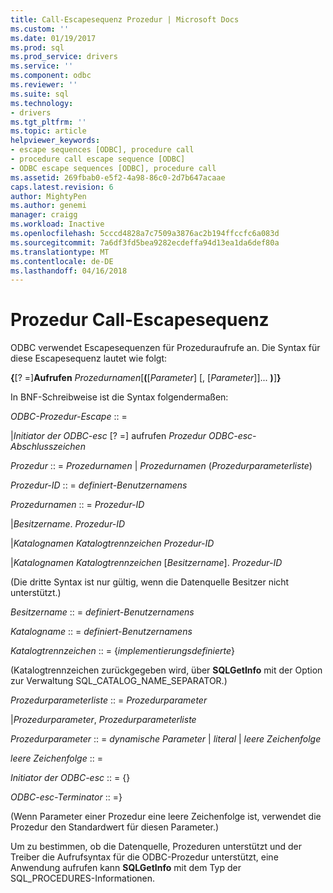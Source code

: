 ```yaml
---
title: Call-Escapesequenz Prozedur | Microsoft Docs
ms.custom: ''
ms.date: 01/19/2017
ms.prod: sql
ms.prod_service: drivers
ms.service: ''
ms.component: odbc
ms.reviewer: ''
ms.suite: sql
ms.technology:
- drivers
ms.tgt_pltfrm: ''
ms.topic: article
helpviewer_keywords:
- escape sequences [ODBC], procedure call
- procedure call escape sequence [ODBC]
- ODBC escape sequences [ODBC], procedure call
ms.assetid: 269fbab0-e5f2-4a98-86c0-2d7b647acaae
caps.latest.revision: 6
author: MightyPen
ms.author: genemi
manager: craigg
ms.workload: Inactive
ms.openlocfilehash: 5cccd4828a7c7509a3876ac2b194ffccfc6a083d
ms.sourcegitcommit: 7a6df3fd5bea9282ecdeffa94d13ea1da6def80a
ms.translationtype: MT
ms.contentlocale: de-DE
ms.lasthandoff: 04/16/2018
---
```

# <a name="procedure-call-escape-sequence"></a>Prozedur Call-Escapesequenz
ODBC verwendet Escapesequenzen für Prozeduraufrufe an. Die Syntax für diese Escapesequenz lautet wie folgt:  
  
 **{**[? =]**Aufrufen** *Prozedurnamen*[**(**[*Parameter*] [, [*Parameter*]]... **)**]**}**  
  
 In BNF-Schreibweise ist die Syntax folgendermaßen:  
  
 *ODBC-Prozedur-Escape* :: =  
  
 &#124;*Initiator der ODBC-esc* [? =] aufrufen *Prozedur ODBC-esc-Abschlusszeichen*  
  
 *Prozedur* :: = *Prozedurnamen* &#124; *Prozedurnamen* (*Prozedurparameterliste*)  
  
 *Prozedur-ID* :: = *definiert-Benutzernamens*  
  
 *Prozedurnamen* :: = *Prozedur-ID*  
  
 &#124;*Besitzername*. *Prozedur-ID*  
  
 &#124;*Katalognamen Katalogtrennzeichen* *Prozedur-ID*  
  
 &#124;*Katalognamen Katalogtrennzeichen* [*Besitzername*]. *Prozedur-ID*  
  
 (Die dritte Syntax ist nur gültig, wenn die Datenquelle Besitzer nicht unterstützt.)  
  
 *Besitzername* :: = *definiert-Benutzernamens*  
  
 *Katalogname* :: = *definiert-Benutzernamens*  
  
 *Katalogtrennzeichen* :: = {*implementierungsdefinierte*}  
  
 (Katalogtrennzeichen zurückgegeben wird, über **SQLGetInfo** mit der Option zur Verwaltung SQL_CATALOG_NAME_SEPARATOR.)  
  
 *Prozedurparameterliste* :: = *Prozedurparameter*  
  
 &#124;*Prozedurparameter*, *Prozedurparameterliste*  
  
 *Prozedurparameter* :: = *dynamische Parameter* &#124; *literal* &#124; *leere Zeichenfolge*  
  
 *leere Zeichenfolge* :: =  
  
 *Initiator der ODBC-esc* :: = {}  
  
 *ODBC-esc-Terminator* :: =}  
  
 (Wenn Parameter einer Prozedur eine leere Zeichenfolge ist, verwendet die Prozedur den Standardwert für diesen Parameter.)  
  
 Um zu bestimmen, ob die Datenquelle, Prozeduren unterstützt und der Treiber die Aufrufsyntax für die ODBC-Prozedur unterstützt, eine Anwendung aufrufen kann **SQLGetInfo** mit dem Typ der SQL_PROCEDURES-Informationen.
